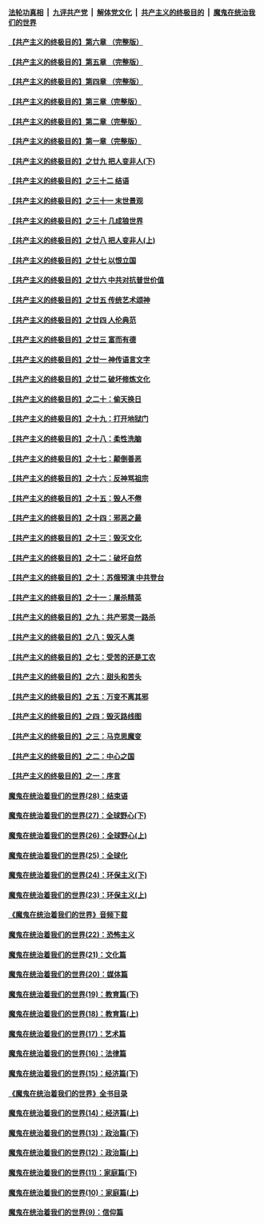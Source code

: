 

####  [法轮功真相](../../../../basic/blob/master/README.md?t=06132131) &nbsp;|&nbsp; [九评共产党](../../../../9ping.md/blob/master/README.md?t=06132131) &nbsp;|&nbsp; [解体党文化](../../../../jtdwh.md/blob/master/README.md?t=06132131)  &nbsp;|&nbsp; [共产主义的终极目的](../../../../gczydzjmd.md/blob/master/README.md?t=06132131) &nbsp;|&nbsp; [魔鬼在统治我们的世界](../../../../mgztzwmdsj.md/blob/master/README.md?t=06132131) 

#### [【共产主义的终极目的】第六章 （完整版）](../pages/nsc422/n11428913.md?t=06132131) 

#### [【共产主义的终极目的】第五章 （完整版）](../pages/nsc422/n11428912.md?t=06132131) 

#### [【共产主义的终极目的】第四章 （完整版）](../pages/nsc422/n11428907.md?t=06132131) 

#### [【共产主义的终极目的】第三章（完整版）](../pages/nsc422/n11428848.md?t=06132131) 

#### [【共产主义的终极目的】第二章（完整版）](../pages/nsc422/n11428831.md?t=06132131) 

#### [【共产主义的终极目的】第一章（完整版）](../pages/nsc422/n11417651.md?t=06132131) 

#### [【共产主义的终极目的】之廿九 把人变非人(下)](../pages/nsc422/n11344140.md?t=06132131) 

#### [【共产主义的终极目的】之三十二 结语](../pages/nsc422/n11360535.md?t=06132131) 

#### [【共产主义的终极目的】之三十一 末世景观](../pages/nsc422/n11351129.md?t=06132131) 

#### [【共产主义的终极目的】之三十 几成狼世界](../pages/nsc422/n11348280.md?t=06132131) 

#### [【共产主义的终极目的】之廿八 把人变非人(上)](../pages/nsc422/n11340492.md?t=06132131) 

#### [【共产主义的终极目的】之廿七 以恨立国](../pages/nsc422/n11336944.md?t=06132131) 

#### [【共产主义的终极目的】之廿六 中共对抗普世价值](../pages/nsc422/n11324785.md?t=06132131) 

#### [【共产主义的终极目的】之廿五 传统艺术颂神](../pages/nsc422/n11296396.md?t=06132131) 

#### [【共产主义的终极目的】之廿四 人伦典范](../pages/nsc422/n11296397.md?t=06132131) 

#### [【共产主义的终极目的】之廿三 富而有德](../pages/nsc422/n11283598.md?t=06132131) 

#### [【共产主义的终极目的】之廿一 神传语言文字](../pages/nsc422/n11263265.md?t=06132131) 

#### [【共产主义的终极目的】之廿二 破坏修炼文化](../pages/nsc422/n11245728.md?t=06132131) 

#### [【共产主义的终极目的】之二十：偷天换日](../pages/nsc422/n11238846.md?t=06132131) 

#### [【共产主义的终极目的】之十九：打开地狱门](../pages/nsc422/n11206376.md?t=06132131) 

#### [【共产主义的终极目的】之十八：柔性洗脑](../pages/nsc422/n11199994.md?t=06132131) 

#### [【共产主义的终极目的】之十七：颠倒善恶](../pages/nsc422/n11179782.md?t=06132131) 

#### [【共产主义的终极目的】之十六：反神骂祖宗](../pages/nsc422/n11166798.md?t=06132131) 

#### [【共产主义的终极目的】之十五：毁人不倦](../pages/nsc422/n11166792.md?t=06132131) 

#### [【共产主义的终极目的】之十四：邪恶之最](../pages/nsc422/n11150249.md?t=06132131) 

#### [【共产主义的终极目的】之十三：毁灭文化](../pages/nsc422/n11135227.md?t=06132131) 

#### [【共产主义的终极目的】之十二：破坏自然](../pages/nsc422/n11135214.md?t=06132131) 

#### [【共产主义的终极目的】之十：苏俄预演 中共登台](../pages/nsc422/n11118424.md?t=06132131) 

#### [【共产主义的终极目的】之十一：屠杀精英](../pages/nsc422/n11118442.md?t=06132131) 

#### [【共产主义的终极目的】之九：共产邪灵一路杀](../pages/nsc422/n11114139.md?t=06132131) 

#### [【共产主义的终极目的】之八：毁灭人类](../pages/nsc422/n11108503.md?t=06132131) 

#### [【共产主义的终极目的】之七：受苦的还是工农](../pages/nsc422/n11101809.md?t=06132131) 

#### [【共产主义的终极目的】之六：甜头和苦头](../pages/nsc422/n11096971.md?t=06132131) 

#### [【共产主义的终极目的】之五：万变不离其邪](../pages/nsc422/n11091285.md?t=06132131) 

#### [【共产主义的终极目的】之四：毁灭路线图](../pages/nsc422/n11086284.md?t=06132131) 

#### [【共产主义的终极目的】之三：马克思魔变](../pages/nsc422/n11061941.md?t=06132131) 

#### [【共产主义的终极目的】之二：中心之国](../pages/nsc422/n11047728.md?t=06132131) 

#### [【共产主义的终极目的】之一：序言](../pages/nsc422/n11086077.md?t=06132131) 

#### [魔鬼在统治着我们的世界(28)：结束语](../pages/nsc422/n10936246.md?t=06132131) 

#### [魔鬼在统治着我们的世界(27)：全球野心(下)](../pages/nsc422/n10928319.md?t=06132131) 

#### [魔鬼在统治着我们的世界(26)：全球野心(上)](../pages/nsc422/n10900318.md?t=06132131) 

#### [魔鬼在统治着我们的世界(25)：全球化](../pages/nsc422/n10788205.md?t=06132131) 

#### [魔鬼在统治着我们的世界(24)：环保主义(下)](../pages/nsc422/n10695307.md?t=06132131) 

#### [魔鬼在统治着我们的世界(23)：环保主义(上)](../pages/nsc422/n10688613.md?t=06132131) 

#### [《魔鬼在统治着我们的世界》音频下载](../pages/nsc422/n10635553.md?t=06132131) 

#### [魔鬼在统治着我们的世界(22)：恐怖主义](../pages/nsc422/n10614727.md?t=06132131) 

#### [魔鬼在统治着我们的世界(21)：文化篇](../pages/nsc422/n10597706.md?t=06132131) 

#### [魔鬼在统治着我们的世界(20)：媒体篇](../pages/nsc422/n10586579.md?t=06132131) 

#### [魔鬼在统治着我们的世界(19)：教育篇(下)](../pages/nsc422/n10564808.md?t=06132131) 

#### [魔鬼在统治着我们的世界(18)：教育篇(上)](../pages/nsc422/n10526970.md?t=06132131) 

#### [魔鬼在统治着我们的世界(17)：艺术篇](../pages/nsc422/n10499093.md?t=06132131) 

#### [魔鬼在统治着我们的世界(16)：法律篇](../pages/nsc422/n10485969.md?t=06132131) 

#### [魔鬼在统治着我们的世界(15)：经济篇(下)](../pages/nsc422/n10469975.md?t=06132131) 

#### [《魔鬼在统治着我们的世界》全书目录](../pages/nsc422/n10464261.md?t=06132131) 

#### [魔鬼在统治着我们的世界(14)：经济篇(上)](../pages/nsc422/n10457370.md?t=06132131) 

#### [魔鬼在统治着我们的世界(13)：政治篇(下)](../pages/nsc422/n10448270.md?t=06132131) 

#### [魔鬼在统治着我们的世界(12)：政治篇(上)](../pages/nsc422/n10444576.md?t=06132131) 

#### [魔鬼在统治着我们的世界(11)：家庭篇(下)](../pages/nsc422/n10440961.md?t=06132131) 

#### [魔鬼在统治着我们的世界(10)：家庭篇(上)](../pages/nsc422/n10435448.md?t=06132131) 

#### [魔鬼在统治着我们的世界(9)：信仰篇](../pages/nsc422/n10432159.md?t=06132131) 

